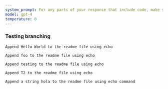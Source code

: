 ```yaml
---
system_prompt: For any parts of your response that include code, make sure to include the filename along with the backtick and the code snippets. For any environment variables, use stubuser and stubpassword as the login. For any commands, auto confirm any prompts on stdin. 
model: gpt-4
temperature: 0
---
```




### Testing branching




```stub
Append Hello World to the readme file using echo
```



```stub
Append foo to the readme file using echo
```







```stub
Append testing to the readme file using echo
```







```stub
Append T2 to the readme file using echo
```







```stub
Append a string hola to the readme file using echo command
```

